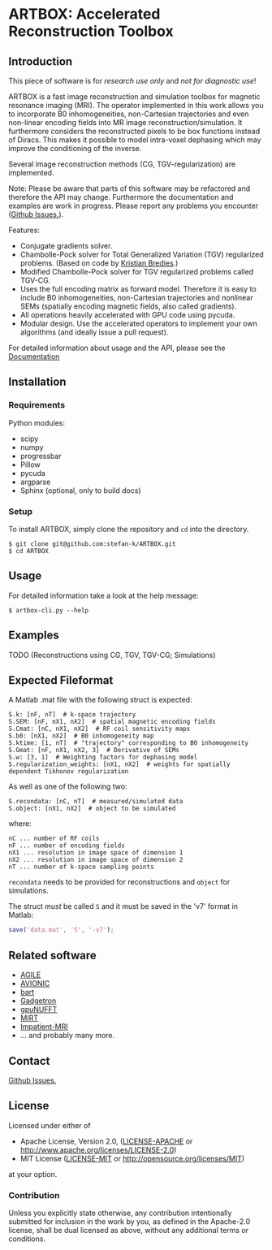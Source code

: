 # ARTBOX: Accelerated Reconstruction Toolbox

## Introduction

This piece of software is for *research use only* and *not for diagnostic use*!

ARTBOX is a fast image reconstruction and simulation toolbox for magnetic resonance imaging (MRI).
The operator implemented in this work allows you to incorporate B0 inhomogeneities, non-Cartesian trajectories and even non-linear encoding fields into MR image reconstruction/simulation. 
It furthermore considers the reconstructed pixels to be box functions instead of Diracs. This makes it possible to model intra-voxel dephasing which may improve the conditioning of the inverse.

Several image reconstruction methods (CG, TGV-regularization) are implemented.

Note: Please be aware that parts of this software may be refactored and therefore the API may change. Furthermore the documentation and examples are work in progress. Please report any problems you encounter ([Github Issues.](https://github.com/stefan-k/ARTBOX/issues)).

Features:

* Conjugate gradients solver.
* Chambolle-Pock solver for Total Generalized Variation (TGV) regularized problems. (Based on code by [Kristian Bredies](https://imsc.uni-graz.at/bredies/index.html).)
* Modified Chambolle-Pock solver for TGV regularized problems called TGV-CG.
* Uses the full encoding matrix as forward model. Therefore it is easy to include B0 inhomogeneities, non-Cartesian trajectories and nonlinear SEMs (spatially encoding magnetic fields, also called gradients).
* All operations heavily accelerated with GPU code using pycuda. 
* Modular design. Use the accelerated operators to implement your own algorithms (and ideally issue a pull request).

For detailed information about usage and the API, please see the [Documentation](https://stefan-k.github.io/ARTBOX/)

## Installation

### Requirements

Python modules:
* scipy
* numpy
* progressbar
* Pillow
* pycuda
* argparse
* Sphinx (optional, only to build docs)

### Setup

To install ARTBOX, simply clone the repository and `cd` into the directory.

```console
$ git clone git@github.com:stefan-k/ARTBOX.git
$ cd ARTBOX
```

## Usage

For detailed information take a look at the help message:

```console
$ artbox-cli.py --help
```

## Examples

TODO (Reconstructions using CG, TGV, TGV-CG; Simulations)


## Expected Fileformat

A Matlab .mat file with the following struct is expected:

```
S.k: [nF, nT]  # k-space trajectory
S.SEM: [nF, nX1, nX2]  # spatial magnetic encoding fields
S.Cmat: [nC, nX1, nX2]  # RF coil sensitivity maps
S.b0: [nX1, nX2]  # B0 inhomogeneity map
S.ktime: [1, nT]  # "trajectory" corresponding to B0 inhomogeneity
S.Gmat: [nF, nX1, nX2, 3]  # Derivative of SEMs
S.w: [3, 1]  # Weighting factors for dephasing model
S.regularization_weights: [nX1, nX2]  # weights for spatially dependent Tikhonov regularization
```

As well as one of the following two:
```
S.recondata: [nC, nT]  # measured/simulated data
S.object: [nX1, nX2]  # object to be simulated
```

where:

```
nC ... number of RF coils
nF ... number of encoding fields
nX1 ... resolution in image space of dimension 1
nX2 ... resolution in image space of dimension 2
nT ... number of k-space sampling points
```

`recondata` needs to be provided for reconstructions and ```object``` for simulations.

The struct *must* be called `S` and it must be saved in the 'v7' format in Matlab:

```matlab
save('data.mat', 'S', '-v7');
```

## Related software

* [AGILE](https://github.com/IMTtugraz/AGILE)
* [AVIONIC](https://github.com/IMTtugraz/AVIONIC)
* [bart](https://mrirecon.github.io/bart/)
* [Gadgetron](https://gadgetron.github.io)
* [gpuNUFFT](https://github.com/andyschwarzl/gpuNUFFT)
* [MIRT](https://web.eecs.umich.edu/~fessler/code)
* [Impatient-MRI](https://github.com/JiadingGai/Impatient-MRI)
* ... and probably many more.

## Contact

[Github Issues.](https://github.com/stefan-k/ARTBOX/issues)

## License

Licensed under either of

  * Apache License, Version 2.0, ([LICENSE-APACHE](LICENSE-APACHE) or http://www.apache.org/licenses/LICENSE-2.0)
  * MIT License ([LICENSE-MIT](LICENSE-MIT) or http://opensource.org/licenses/MIT)

at your option.

### Contribution

Unless you explicitly state otherwise, any contribution intentionally submitted for inclusion in the work by you, as defined in the Apache-2.0 license, shall be dual licensed as above, without any additional terms or conditions.
